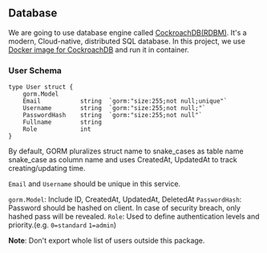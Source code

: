 ## Database

We are going to use database engine called [CockroachDB(RDBM)](https://www.cockroachlabs.com/product/). It's a modern, Cloud-native, distributed SQL database. In this project, we use [Docker image for CockroachDB](https://hub.docker.com/r/cockroachdb/cockroach) and run it in container.

### User Schema

```
type User struct {
	gorm.Model
	Email			string	`gorm:"size:255;not null;unique"`
	Username		string	`gorm:"size:255;not null;"`
	PasswordHash	string	`gorm:"size:255;not null"`
	Fullname		string
	Role			int
}
```

By default, GORM pluralizes struct name to snake_cases as table name snake_case as column name and uses CreatedAt, UpdatedAt to track creating/updating time.

`Email` and `Username` should be unique in this service.

`gorm.Model`: Include ID, CreatedAt, UpdatedAt, DeletedAt
`PasswordHash`: Password should be hashed on client. In case of security breach, only hashed pass will be revealed.
`Role`: Used to define authentication levels and priority.(e.g. `0=standard` `1=admin`)

**Note**: Don't export whole list of users outside this package.
